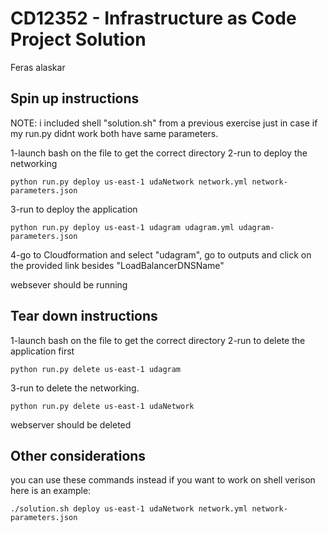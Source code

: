 # CD12352 - Infrastructure as Code Project Solution
Feras alaskar


## Spin up instructions
NOTE: i included shell "solution.sh" from a previous exercise just in case if my run.py didnt work
both have same parameters.


1-launch bash on the file to get the correct directory
2-run to deploy the networking

	python run.py deploy us-east-1 udaNetwork network.yml network-parameters.json

3-run to deploy the application

	python run.py deploy us-east-1 udagram udagram.yml udagram-parameters.json

4-go to Cloudformation and select "udagram", go to outputs and click on the provided link besides "LoadBalancerDNSName"

websever should be running 
## Tear down instructions

1-launch bash on the file to get the correct directory
2-run to delete the application first

	python run.py delete us-east-1 udagram

3-run to delete the networking.
	
	python run.py delete us-east-1 udaNetwork
 
webserver should be deleted

## Other considerations
you can use these commands instead if you want to work on shell verison
here is an example:

	./solution.sh deploy us-east-1 udaNetwork network.yml network-parameters.json
